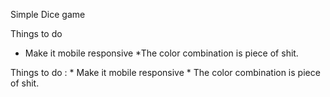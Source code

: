 Simple Dice game

Things to do
* Make it mobile responsive
*The color combination is piece of shit.

Things to do : * Make it mobile responsive
               * The color combination is piece of shit.
               
